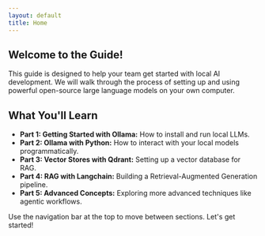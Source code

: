 ```yaml
---
layout: default
title: Home
---
```


## Welcome to the Guide!

This guide is designed to help your team get started with local AI development. We will walk through the process of setting up and using powerful open-source large language models on your own computer.

## What You'll Learn

- **Part 1: Getting Started with Ollama:** How to install and run local LLMs.
- **Part 2: Ollama with Python:** How to interact with your local models programmatically.
- **Part 3: Vector Stores with Qdrant:** Setting up a vector database for RAG.
- **Part 4: RAG with Langchain:** Building a Retrieval-Augmented Generation pipeline.
- **Part 5: Advanced Concepts:** Exploring more advanced techniques like agentic workflows.

Use the navigation bar at the top to move between sections. Let's get started!
